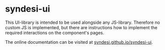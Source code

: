 # syndesi-ui

This UI-library is intended to be used alongside any JS-library. Therefore no
custom JS is implemented, but there are instructions how to implement the
required interactions on the component's pages.

The online documentation can be visited at
[syndesi.github.io/syndesi-ui](https://syndesi.github.io/syndesi-ui/).